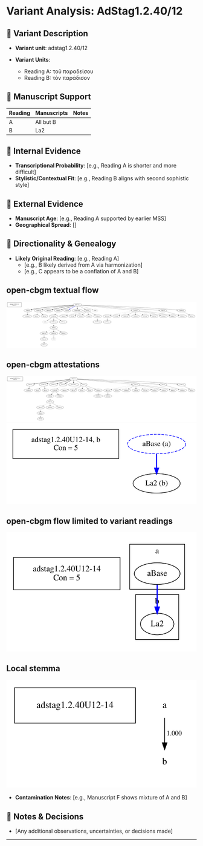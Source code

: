 # Variant Analysis: AdStag1.2.40/12

## 📌 Variant Description
- **Variant unit**: adstag1.2.40/12

- **Variant Units**: 
  - Reading A: τοῦ παραδείσου
  - Reading B: τὸν παράδισον

## 🧬 Manuscript Support
| Reading | Manuscripts | Notes |
|--------|-------------|-------|
| A      |  All but B|  |
| B      | La2  |  |

## 🧠 Internal Evidence
- **Transcriptional Probability**: [e.g., Reading A is shorter and more difficult]
- **Stylistic/Contextual Fit**: [e.g., Reading B aligns with second sophistic style]

## 🧭 External Evidence
- **Manuscript Age**: [e.g., Reading A supported by earlier MSS]
- **Geographical Spread**: []

## 🔄 Directionality & Genealogy
- **Likely Original Reading**: [e.g., Reading A]
  - [e.g., B likely derived from A via harmonization]
  - [e.g., C appears to be a conflation of A and B]
## open-cbgm textual flow ##
![adstag1.2.40U12-14](flow/adstag1.2.40U12-14-textual-flow.svg "adstag1.2.40U12-14")
## open-cbgm attestations ##
![adstag1.2.40U12-14Ra](attestations/adstag1.2.40U12-14Ra-coherence-attestations.svg "adstag1.2.40U12-14Ra")
![adstag1.2.40U12-14Rb](attestations/adstag1.2.40U12-14Rb-coherence-attestations.svg "adstag1.2.40U12-14Rb")
## open-cbgm flow limited to variant readings ##
![adstag1.2.40U12-14](variants/adstag1.2.40U12-14-coherence-variants.svg "adstag1.2.40U12-14")
## Local stemma ##
![adstag1.2.40U12-14](local/adstag1.2.40U12-14-local-stemma.svg "adstag1.2.40U12-14")

- **Contamination Notes**: [e.g., Manuscript F shows mixture of A and B]

## 📝 Notes & Decisions
- [Any additional observations, uncertainties, or decisions made]

---